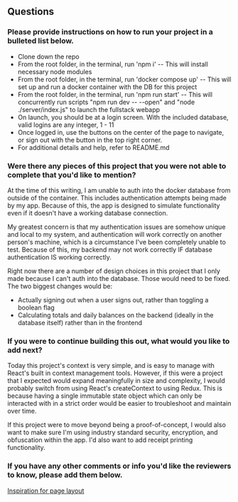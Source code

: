 ## Questions

### Please provide instructions on how to run your project in a bulleted list below.

- Clone down the repo
- From the root folder, in the terminal, run 'npm i' --  This will install necessary node modules
- From the root folder, in the terminal, run 'docker compose up' -- This will set up and run a docker container with the DB for this project
- From the root folder, in the terminal, run 'npm run start' -- This will concurrently run scripts "npm run dev -- --open" and "node ./server/index.js" to launch the fullstack webapp
- On launch, you should be at a login screen. With the included database, valid logins are any integer, 1 - 11
- Once logged in, use the buttons on the center of the page to navigate, or sign out with the button in the top right corner.
- For additional details and help, refer to README.md

### Were there any pieces of this project that you were not able to complete that you'd like to mention?

At the time of this writing, I am unable to auth into the docker database from outside of the container. This includes authentication attempts being made by my app.
Because of this, the app is designed to simulate functionality even if it doesn't have a working database connection.

My greatest concern is that my authentication issues are somehow unique and local to my system, and authentication will work correctly on another person's machine, which is a circumstance I've been completely unable to test. Because of this, my backend may not work correctly IF database authentication IS working correctly.

Right now there are a number of design choices in this project that I only made because I can't auth into the database. Those would need to be fixed. The two biggest changes would be:

- Actually signing out when a user signs out, rather than toggling a boolean flag
- Calculating totals and daily balances on the backend (ideally in the database itself) rather than in the frontend

### If you were to continue building this out, what would you like to add next?

Today this project's context is very simple, and is easy to manage with React's built in context management tools. However, if this were a project that I expected would expand meaningfully in size and complexity, I would probably switch from using React's createContext to using Redux. This is because having a single immutable state object which can only be interacted with in a strict order would be easier to troubleshoot and maintain over time. 

If this project were to move beyond being a proof-of-concept, I would also want to make sure I'm using industry standard security, encryption, and obfuscation within the app. I'd also want to add receipt printing functionality.

### If you have any other comments or info you'd like the reviewers to know, please add them below.

[Inspiration for page layout](https://www.pinterest.ph/pin/168673948522477798/)
